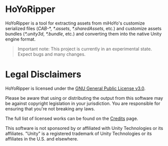 # HoYoRipper

HoYoRipper is a tool for extracting assets from miHoYo's customize serialized files (*CAB-*\*, *\*.assets*, *\*.sharedAssets*, etc.) and customize assets bundles (*\*.unity3d*, *\*.bundle*, etc.) and converting them into the native Unity engine format.

> Important note: This project is currently in an experimental state. Expect bugs and many changes.

# Legal Disclaimers

HoYoRipper is licensed under the [GNU General Public License v3.0](License.md).

Please be aware that using or distributing the output from this software may be against copyright legislation in your jurisdiction. You are responsible for ensuring that you're not breaking any laws.

The full list of licensed works can be found on the [Credits](https://assetripper.github.io/AssetRipper/articles/Credits.html) page.

This software is not sponsored by or affiliated with Unity Technologies or its affiliates. "Unity" is a registered trademark of Unity Technologies or its affiliates in the U.S. and elsewhere.
